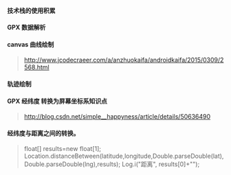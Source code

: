 
#### 技术栈的使用积累


#### GPX 数据解析


#### canvas 曲线绘制
> http://www.jcodecraeer.com/a/anzhuokaifa/androidkaifa/2015/0309/2568.html


#### 轨迹绘制

#### GPX 经纬度 转换为屏幕坐标系知识点

> http://blog.csdn.net/simple__happyness/article/details/50636490


#### 经纬度与距离之间的转换。

> float[] results=new float[1];
  Location.distanceBetween(latitude,longitude,Double.parseDouble(lat), Double.parseDouble(lng),results);
  Log.i("距离", results[0]+"");




